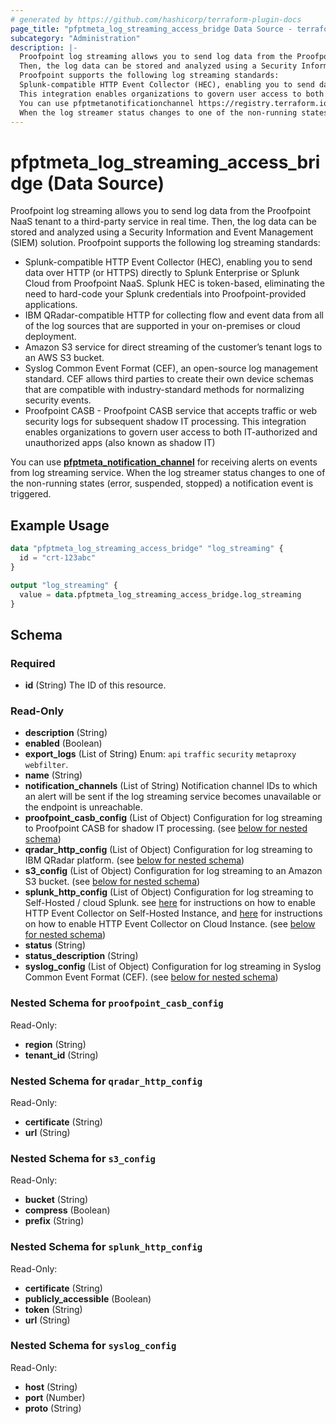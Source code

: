 ```yaml
---
# generated by https://github.com/hashicorp/terraform-plugin-docs
page_title: "pfptmeta_log_streaming_access_bridge Data Source - terraform-provider-pfptmeta"
subcategory: "Administration"
description: |-
  Proofpoint log streaming allows you to send log data from the Proofpoint NaaS tenant to a third-party service in real time.
  Then, the log data can be stored and analyzed using a Security Information and Event Management (SIEM) solution.
  Proofpoint supports the following log streaming standards:
  Splunk-compatible HTTP Event Collector (HEC), enabling you to send data over HTTP (or HTTPS) directly to Splunk Enterprise or Splunk Cloud from Proofpoint NaaS. Splunk HEC is token-based, eliminating the need to hard-code your Splunk credentials into Proofpoint-provided applications.IBM QRadar-compatible HTTP for collecting flow and event data from all of the log sources that are supported in your on-premises or cloud deployment.Amazon S3 service for direct streaming of the customer’s tenant logs to an AWS S3 bucket.Syslog Common Event Format (CEF), an open-source log management standard. CEF allows third parties to create their own device schemas that are compatible with industry-standard methods for normalizing security events.Proofpoint CASB - Proofpoint CASB service that accepts traffic or web security logs for subsequent shadow IT processing.
  This integration enables organizations to govern user access to both IT-authorized and unauthorized apps (also known as shadow IT)
  You can use pfptmetanotificationchannel https://registry.terraform.io/providers/nsofnetworks/pfptmeta/latest/docs/resources/notification_channel for receiving alerts on events from log streaming service.
  When the log streamer status changes to one of the non-running states (error, suspended, stopped) a notification event is triggered.
---
```


# pfptmeta_log_streaming_access_bridge (Data Source)

Proofpoint log streaming allows you to send log data from the Proofpoint NaaS tenant to a third-party service in real time. 
Then, the log data can be stored and analyzed using a Security Information and Event Management (SIEM) solution.
Proofpoint supports the following log streaming standards:

- Splunk-compatible HTTP Event Collector (HEC), enabling you to send data over HTTP (or HTTPS) directly to Splunk Enterprise or Splunk Cloud from Proofpoint NaaS. Splunk HEC is token-based, eliminating the need to hard-code your Splunk credentials into Proofpoint-provided applications.
- IBM QRadar-compatible HTTP for collecting flow and event data from all of the log sources that are supported in your on-premises or cloud deployment.
- Amazon S3 service for direct streaming of the customer’s tenant logs to an AWS S3 bucket.
- Syslog Common Event Format (CEF), an open-source log management standard. CEF allows third parties to create their own device schemas that are compatible with industry-standard methods for normalizing security events.
- Proofpoint CASB - Proofpoint CASB service that accepts traffic or web security logs for subsequent shadow IT processing.
This integration enables organizations to govern user access to both IT-authorized and unauthorized apps (also known as shadow IT)

You can use [**pfptmeta_notification_channel**](https://registry.terraform.io/providers/nsofnetworks/pfptmeta/latest/docs/resources/notification_channel) for receiving alerts on events from log streaming service.
When the log streamer status changes to one of the non-running states (error, suspended, stopped) a notification event is triggered.

## Example Usage

```terraform
data "pfptmeta_log_streaming_access_bridge" "log_streaming" {
  id = "crt-123abc"
}

output "log_streaming" {
  value = data.pfptmeta_log_streaming_access_bridge.log_streaming
}
```

<!-- schema generated by tfplugindocs -->
## Schema

### Required

- **id** (String) The ID of this resource.

### Read-Only

- **description** (String)
- **enabled** (Boolean)
- **export_logs** (List of String) Enum: `api` `traffic` `security` `metaproxy` `webfilter`.
- **name** (String)
- **notification_channels** (List of String) Notification channel IDs to which an alert will be sent if the log streaming service becomes unavailable or the endpoint is unreachable.
- **proofpoint_casb_config** (List of Object) Configuration for log streaming to Proofpoint CASB for shadow IT processing. (see [below for nested schema](#nestedatt--proofpoint_casb_config))
- **qradar_http_config** (List of Object) Configuration for log streaming to IBM QRadar platform. (see [below for nested schema](#nestedatt--qradar_http_config))
- **s3_config** (List of Object) Configuration for log streaming to an Amazon S3 bucket. (see [below for nested schema](#nestedatt--s3_config))
- **splunk_http_config** (List of Object) Configuration for log streaming to Self-Hosted / cloud Splunk. see [here](https://help.metanetworks.com/knowledgebase/log_streaming_for_splunk_self_hosted/#configuring-splunk-http-event-collector) for instructions on how to enable HTTP Event Collector on Self-Hosted Instance, and [here](https://help.metanetworks.com/knowledgebase/log_streaming_for_splunk_cloud/#configuring-splunk-http-event-collector) for instructions on how to enable HTTP Event Collector on Cloud Instance. (see [below for nested schema](#nestedatt--splunk_http_config))
- **status** (String)
- **status_description** (String)
- **syslog_config** (List of Object) Configuration for log streaming in Syslog Common Event Format (CEF). (see [below for nested schema](#nestedatt--syslog_config))

<a id="nestedatt--proofpoint_casb_config"></a>
### Nested Schema for `proofpoint_casb_config`

Read-Only:

- **region** (String)
- **tenant_id** (String)


<a id="nestedatt--qradar_http_config"></a>
### Nested Schema for `qradar_http_config`

Read-Only:

- **certificate** (String)
- **url** (String)


<a id="nestedatt--s3_config"></a>
### Nested Schema for `s3_config`

Read-Only:

- **bucket** (String)
- **compress** (Boolean)
- **prefix** (String)


<a id="nestedatt--splunk_http_config"></a>
### Nested Schema for `splunk_http_config`

Read-Only:

- **certificate** (String)
- **publicly_accessible** (Boolean)
- **token** (String)
- **url** (String)


<a id="nestedatt--syslog_config"></a>
### Nested Schema for `syslog_config`

Read-Only:

- **host** (String)
- **port** (Number)
- **proto** (String)
